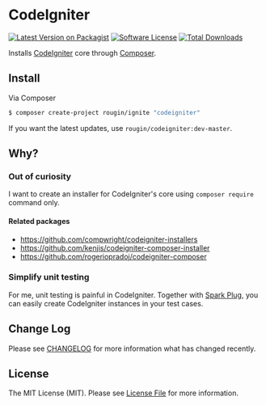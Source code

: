 # CodeIgniter

[![Latest Version on Packagist][ico-version]][link-packagist]
[![Software License][ico-license]](LICENSE.md)
[![Total Downloads][ico-downloads]][link-downloads]

Installs [CodeIgniter](http://www.codeigniter.com/) core through [Composer](https://getcomposer.org/).

## Install

Via Composer

``` bash
$ composer create-project rougin/ignite "codeigniter"
```

If you want the latest updates, use ```rougin/codeigniter:dev-master```.

## Why?

### Out of curiosity

I want to create an installer for CodeIgniter's core using `composer require` command only.

#### Related packages
- https://github.com/compwright/codeigniter-installers
- https://github.com/kenjis/codeigniter-composer-installer
- https://github.com/rogeriopradoj/codeigniter-composer

### Simplify unit testing

For me, unit testing is painful in CodeIgniter. Together with [Spark Plug](https://github.com/rougin/spark-plug), you can easily create CodeIgniter instances in your test cases.

## Change Log

Please see [CHANGELOG](CHANGELOG.md) for more information what has changed recently.

## License

The MIT License (MIT). Please see [License File](LICENSE.md) for more information.

[ico-version]: https://img.shields.io/packagist/v/rougin/codeigniter.svg?style=flat-square
[ico-license]: https://img.shields.io/badge/license-MIT-brightgreen.svg?style=flat-square
[ico-downloads]: https://img.shields.io/packagist/dt/rougin/codeigniter.svg?style=flat-square

[link-packagist]: https://packagist.org/packages/rougin/codeigniter
[link-downloads]: https://packagist.org/packages/rougin/codeigniter
[link-author]: https://github.com/rougin
[link-contributors]: ../../contributors

